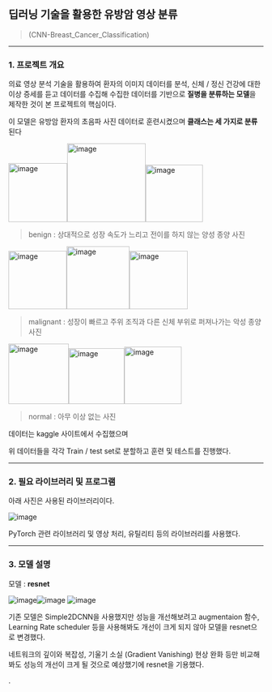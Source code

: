 ##  딥러닝 기술을 활용한 유방암 영상 분류
> (CNN-Breast_Cancer_Classification)
---

### 1. 프로젝트 개요
   
의료 영상 분석 기술을 활용하여 환자의 이미지 데이터를 분석, 신체 / 정신 건강에 대한 이상 증세를 듣고 데이터를 수집해 수집한 데이터를 기반으로 **질병을 분류하는 모델**을 제작한 것이 본 프로젝트의 핵심이다.

이 모델은 유방암 환자의 초음파 사진 데이터로 훈련시켰으며 **클래스는 세 가지로 분류**된다 


<img width="116" alt="image" src="https://github.com/ShinBangHo/CNN-Breast_Cancer_Classification/assets/164139725/cd686558-4f3e-4fe7-a731-7194a9273358"><img width="155" alt="image" src="https://github.com/ShinBangHo/CNN-Breast_Cancer_Classification/assets/164139725/5397253c-47ac-46b6-b5ce-bb719da994a8"><img width="113" alt="image" src="https://github.com/ShinBangHo/CNN-Breast_Cancer_Classification/assets/164139725/149eb458-e2ea-4d13-a165-cb268f7049f0">

> benign : 상대적으로 성장 속도가 느리고 전이를 하지 않는 양성 종양 사진

<img width="115" alt="image" src="https://github.com/ShinBangHo/CNN-Breast_Cancer_Classification/assets/164139725/560dd063-0396-4eab-bd5f-92ecf6ef090d"><img width="124" alt="image" src="https://github.com/ShinBangHo/CNN-Breast_Cancer_Classification/assets/164139725/93cc4cb4-9abc-4a01-ab11-9935b24f1495"><img width="115" alt="image" src="https://github.com/ShinBangHo/CNN-Breast_Cancer_Classification/assets/164139725/bdc5003f-4c35-4aa5-bf9d-e6b66ecae8d9">

> malignant : 성장이 빠르고 주위 조직과 다른 신체 부위로 퍼져나가는 악성 종양 사진

<img width="119" alt="image" src="https://github.com/ShinBangHo/CNN-Breast_Cancer_Classification/assets/164139725/a25cd535-7b9e-4372-8726-e631c65ca4cd"><img width="110" alt="image" src="https://github.com/ShinBangHo/CNN-Breast_Cancer_Classification/assets/164139725/f7f5bc43-56bc-433a-8061-c0594c181ac1"><img width="113" alt="image" src="https://github.com/ShinBangHo/CNN-Breast_Cancer_Classification/assets/164139725/33518e0f-f298-4337-a0b5-ac1facf7450f">

> normal : 아무 이상 없는 사진

데이터는 kaggle 사이트에서 수집했으며

위 데이터들을 각각 Train / test set로 분할하고 훈련 및 테스트를 진행했다.

---

### 2. 필요 라이브러리 및 프로그램

아래 사진은 사용된 라이브러리이다.

![image](https://github.com/ShinBangHo/CNN-Breast_Cancer_Classification/assets/164139725/ad3c30ef-98e7-482f-ba76-101bc102fbae)

PyTorch 관련 라이브러리 및 영상 처리, 유틸리티 등의 라이브러리를 사용했다.  

---

### 3. 모델 설명

모델 : **resnet**

![image](https://github.com/ShinBangHo/CNN-Breast_Cancer_Classification/assets/164139725/198ccac9-b20a-4e2b-827a-4fdab74851ad)![image](https://github.com/ShinBangHo/CNN-Breast_Cancer_Classification/assets/164139725/441ab539-8d5d-4f9c-ad3d-34b7e22f1557)
![image](https://github.com/ShinBangHo/CNN-Breast_Cancer_Classification/assets/164139725/2310f4f8-7994-48f1-be7d-6c1d816d3094)

기존 모델은 Simple2DCNN을 사용했지만 성능을 개선해보려고 augmentaion 함수, Learning Rate scheduler 등을 사용해봐도 개선이 크게 되지 않아 모델을 resnet으로 변경했다.

네트워크의 깊이와 복잡성, 기울기 소실 (Gradient Vanishing) 현상 완화 등만 비교해봐도 성능의 개선이 크게 될 것으로 예상했기에 resnet을 기용했다. 

.


